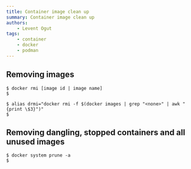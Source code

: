 ```yaml
---
title: Container image clean up
summary: Container image clean up
authors:
    - Levent Ogut
tags:
    - container
    - docker
    - podman
---
```


## Removing images

```shell
$ docker rmi [image id | image name]
$

$ alias drmi="docker rmi -f $(docker images | grep "<none>" | awk "{print \$3}")"
$
```

## Removing dangling, stopped containers and all unused images

```shell
$ docker system prune -a
$
```
